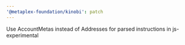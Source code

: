 ```yaml
---
'@metaplex-foundation/kinobi': patch
---
```


Use AccountMetas instead of Addresses for parsed instructions in js-experimental
